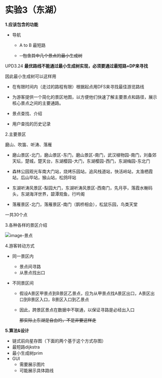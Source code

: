 # 实验3（东湖）

**1.应该包含的功能**

* 导航

  - A to B 最短路

  -  ~~- 包含其中几个景点的最小生成树~~ 

UPD3.24    **最优路线不能通过最小生成树实现，必须要通过最短路+DP来寻找**

因此最小生成树可以这样用

* 在有限时间内（走过的路程有限）根据起点用DFS来寻找最佳游览路线

* 为游客提供一个简化的景区地图，以方便他们快速了解主要景点和路径，展示核心景点之间的主要通路。 

* 景点查找、介绍

* 用户查找的历史记录

2.主要景区

磨山、吹笛、听涛、落雁

* 磨山景区-北门，磨山景区-东门，磨山景区-南门，武汉植物园-南门，刘备郊天坛，楚城，楚天台，东湖樱园-大门，东湖樱园-西门，东湖梅园-东北门

* 森林公园观光车南大门站，烧烤乐园站，追风栈道站，快活岭站，太渔栖霞站，后山毕站，猴山站，松鸽坪站

* 东湖听涛风景区-梨园大门，东湖听涛风景区-西南门，先月亭，落霞水榭码头，东湖海洋世界，碧潭观鱼，行吟阁

* 落雁景区-北门，落雁景区-南门（鹊桥相会），松鼠乐园，鸟类天堂

一共30个点

3.各种各样的景区介绍

![image-景点](https://github.com/user-attachments/assets/2dddf845-114a-493b-9a00-33ef43e4f3aa)

4.游客转动方式

* 同一景区内

  - 景点间寻路
  - 从景点找出口

* 不同景区间

  - 假设A景区甲景点到B景区乙景点，应为从甲景点找A景区出口，A景区出口到B景区入口，B景区入口到乙景点

  - 因此，跨景区景点在数据中不联通，以保证寻路是必经出入口

    ~~那实际上东湖是自由的，不是非要这样走~~

**5.算法&设计**

* 链式前向星存图（下面的两个基于这个方式存图）
* 最短路dijkstra
* 最小生成树prim
* GUI
  - 需要展示图片
  - 可能展示具体路线

